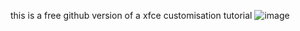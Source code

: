 this is a free github version of a xfce customisation tutorial
![image](https://github.com/user-attachments/assets/c0a031c1-44e5-42e4-8525-34169accbeb9)
